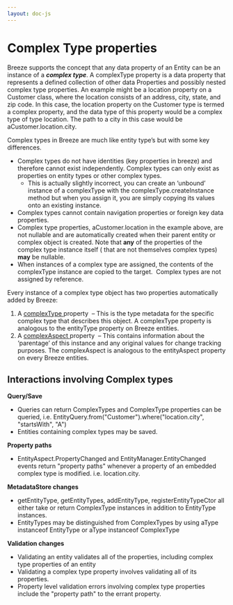 ```yaml
---
layout: doc-js
---
```

<h1>
	Complex Type properties</h1>
<p>Breeze supports the concept that any data property of an Entity can be an instance of a <strong><em>complex type</em></strong>. A <span class="codeword">complexType</span> property is a data property that represents a defined collection of other data Properties and possibly nested complex type properties. An example might be a <span class="codeword">location</span> property on a <span class="codeword">Customer</span> class, where the location consists of an address, city, state, and zip code. In this case, the <span class="codeword">location</span> property on the <span class="codeword">Customer</span> type is termed a complex property, and the data type of this property would be a complex type of type <span class="codeword">location</span>. The path to a city in this case would be <span class="codeword">aCustomer.location.city</span>.</p>
<p>Complex types in Breeze are much like entity type&rsquo;s but with some key differences.</p>
<ul>
	<li>
		Complex types do not have identities (key properties in breeze) and therefore cannot exist independently. Complex types can only exist as properties on entity types or other complex types.
		<ul style="list-style-type:circle;">
			<li>
				This is actually slightly incorrect, you can create an &lsquo;unbound&rsquo; instance of a complexType with the <span class="codeword">complexType.createInstance</span> method but when you assign it, you are simply copying its values onto an existing instance.</li>
		</ul>
	</li>
	<li>
		Complex types cannot contain navigation properties or foreign key data properties.</li>
	<li>
		Complex type properties, <span class="codeword">aCustomer.location</span> in the example above, are not nullable and are automatically created when their parent entity or complex object is created. Note that <strong>any</strong> of the properties of the complex type instance itself ( that are not themselves complex types) <strong>may</strong> be nullable.</li>
	<li>
		When instances of a complex type are assigned, the contents of the <span class="codeword">complexType</span> instance are copied to the target.&nbsp; Complex types are not assigned by reference.&nbsp;</li>
</ul>
<p>Every instance of a complex type object has two properties automatically added by Breeze:</p>
<ol>
	<li>
		A <a href="/doc-js/api-docs/classes/ComplexType.html" target="_blank">complexType </a>property&nbsp; &ndash; This is the type metadata for the specific complex type that describes this object. A <span class="codeword">complexType</span> property is analogous to the <span class="codeword">entityType</span> property on Breeze entities.</li>
	<li>
		A <a href="/doc-js/api-docs/classes/ComplexAspect.html" target="_blank">complexAspect </a>property&nbsp; &ndash; This contains information about the &lsquo;parentage&rsquo; of this instance and any original values for change tracking purposes. The <span class="codeword">complexAspect</span> is analogous to the <span class="codeword">entityAspect</span> property on every Breeze entities.</li>
</ol>
<h2>
	Interactions involving Complex types</h2>
<p><strong>Query/Save</strong></p>
<ul>
	<li>
		Queries can return <span class="codeword">ComplexTypes</span> and <span class="codeword">ComplexType</span> properties can be queried, i.e. <span class="codeword">EntityQuery.from(&quot;Customer&quot;).where(&quot;location.city&quot;, &quot;startsWith&quot;, &quot;A&quot;)</span></li>
	<li>
		Entities containing complex types may be saved.</li>
</ul>
<p><strong>Property paths</strong></p>
<ul>
	<li>
		<span class="codeword">EntityAspect.PropertyChanged</span> and <span class="codeword">EntityManager.EntityChanged</span> events return &quot;property paths&quot; whenever a property of an embedded complex type is modified. i.e. <span class="codeword">location.city</span>.</li>
</ul>
<p><strong>MetadataStore changes</strong></p>
<ul>
	<li>
		<span class="codeword">getEntityType</span>, <span class="codeword">getEntityTypes</span>, <span class="codeword">addEntityType</span>, <span class="codeword">registerEntityTypeCtor</span> all either take or return <span class="codeword">ComplexType</span> instances in addition to <span class="codeword">EntityType</span> instances.</li>
	<li>
		<span class="codeword">EntityTypes</span> may be distinguished from <span class="codeword">ComplexTypes</span> by using <span class="codeword">aType instanceof EntityType</span> or <span class="codeword">aType instanceof ComplexType</span></li>
</ul>
<p><strong>Validation changes</strong></p>
<ul>
	<li>
		Validating an entity validates all of the properties, including complex type properties of an entity</li>
	<li>
		Validating a complex type property involves validating all of its properties.</li>
	<li>
		Property level validation errors involving complex type properties include the &quot;property path&quot; to the errant property.</li>
</ul>
